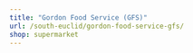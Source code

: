 ```yaml
---
title: "Gordon Food Service (GFS)"
url: /south-euclid/gordon-food-service-gfs/
shop: supermarket
---
```

